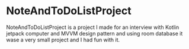 # NoteAndToDoListProject
NoteAndToDoListProject is a project I made for an interview with Kotlin jetpack computer and MVVM design pattern and using room database it wase a very small project and I had fun with it.
